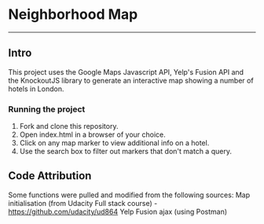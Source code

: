 
# Neighborhood Map
--------------------------------------------

## Intro
This project uses the Google Maps Javascript API, Yelp's Fusion API and the
KnockoutJS library to generate an interactive map showing a number of hotels in London. 

### Running the project
1. Fork and clone this repository.
2. Open index.html in a browser of your choice. 
3. Click on any map marker to view additional info on a hotel. 
4. Use the search box to filter out markers that don't match a query. 

## Code Attribution
Some functions were pulled and modified from the following sources: 
Map initialisation (from Udacity Full stack course) - https://github.com/udacity/ud864
Yelp Fusion ajax (using Postman)
